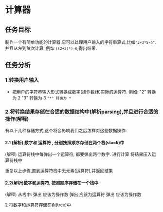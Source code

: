 # 计算器
## 任务目标
制作一个有简单功能的计算器.它可以处理用户输入的字符串算式,比如`"2+3*5-6"`.并且从左到依次计算, 例如 `((2+3)*)-6`,得出结果.

## 任务分析
### 1.转换用户输入
- 把用户的字符串输入形式转换成数字(操作数)和实际的运算符.
例如:
"2" 转换为 2
"3" 转换为 3
`"*" 转换为 *`


### 2.将转换结果存储在合适的数据结构中(解析parsing),并且进行合适的操作(解释)
有以下几种存储方式,这个将会影响我们之后怎样对这些数据操作:
#### 2.1 (解析) 数字和 运算符 , 分别按照顺序存储在两个栈(stack)中

(解释)
运算符栈中每弹出一个运算符, 都要弹出两个数字.
进行计算
将结果压入运算符栈中

重复以上步骤,直到运算符栈中无元素(运算符),并返回结果

#### 2.2(解析)数字和运算符, 按照顺序存储在一个栈中
(解释) 
从栈中:
弹出 应该为操作数
弹出 应该为运算符
弹出 应该为操作数








2 将数字和运算符存储在树(tree)中



